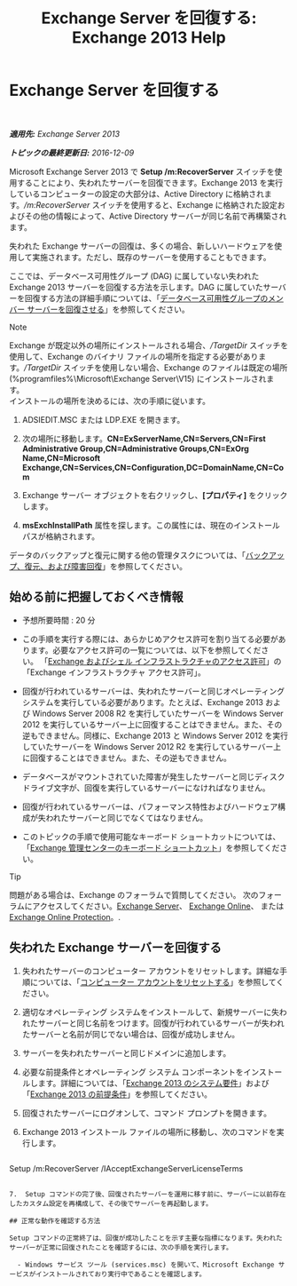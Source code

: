 ﻿---
title: 'Exchange Server を回復する: Exchange 2013 Help'
TOCTitle: Exchange Server を回復する
ms:assetid: 46e9a1cf-b64c-43c3-a898-6171176da761
ms:mtpsurl: https://technet.microsoft.com/ja-jp/library/Dd876880(v=EXCHG.150)
ms:contentKeyID: 48269440
ms.date: 05/23/2018
mtps_version: v=EXCHG.150
ms.translationtype: MT
---

# Exchange Server を回復する

 

_**適用先:** Exchange Server 2013_

_**トピックの最終更新日:** 2016-12-09_

Microsoft Exchange Server 2013 で **Setup /m:RecoverServer** スイッチを使用することにより、失われたサーバーを回復できます。Exchange 2013 を実行しているコンピューターの設定の大部分は、Active Directory に格納されます。*/m:RecoverServer* スイッチを使用すると、Exchange に格納された設定およびその他の情報によって、Active Directory サーバーが同じ名前で再構築されます。

失われた Exchange サーバーの回復は、多くの場合、新しいハードウェアを使用して実施されます。ただし、既存のサーバーを使用することもできます。

ここでは、データベース可用性グループ (DAG) に属していない失われた Exchange 2013 サーバーを回復する方法を示します。DAG に属していたサーバーを回復する方法の詳細手順については、「[データベース可用性グループのメンバー サーバーを回復させる](recover-a-database-availability-group-member-server-exchange-2013-help.md)」を参照してください。


> [!NOTE]
> Exchange が既定以外の場所にインストールされる場合、<EM>/TargetDir</EM> スイッチを使用して、Exchange のバイナリ ファイルの場所を指定する必要があります。<EM>/TargetDir</EM> スイッチを使用しない場合、Exchange のファイルは既定の場所 (%programfiles%\Microsoft\Exchange Server\V15) にインストールされます。<BR>インストールの場所を決めるには、次の手順に従います。 
> <OL>
> <LI>
> <P>ADSIEDIT.MSC または LDP.EXE を開きます。</P>
> <LI>
> <P>次の場所に移動します。<STRONG>CN=ExServerName,CN=Servers,CN=First Administrative Group,CN=Administrative Groups,CN=ExOrg Name,CN=Microsoft Exchange,CN=Services,CN=Configuration,DC=DomainName,CN=Com</STRONG></P>
> <LI>
> <P>Exchange サーバー オブジェクトを右クリックし、<STRONG>[プロパティ]</STRONG> をクリックします。</P>
> <LI>
> <P><STRONG>msExchInstallPath</STRONG> 属性を探します。この属性には、現在のインストール パスが格納されます。</P></LI></OL>



データのバックアップと復元に関する他の管理タスクについては、「[バックアップ、復元、および障害回復](backup-restore-and-disaster-recovery-exchange-2013-help.md)」を参照してください。

## 始める前に把握しておくべき情報

  - 予想所要時間 : 20 分

  - この手順を実行する際には、あらかじめアクセス許可を割り当てる必要があります。必要なアクセス許可の一覧については、以下を参照してください。 「[Exchange およびシェル インフラストラクチャのアクセス許可](exchange-and-shell-infrastructure-permissions-exchange-2013-help.md)」の「Exchange インフラストラクチャ アクセス許可」。

  - 回復が行われているサーバーは、失われたサーバーと同じオペレーティング システムを実行している必要があります。たとえば、Exchange 2013 および Windows Server 2008 R2 を実行していたサーバーを Windows Server 2012 を実行しているサーバー上に回復することはできません。また、その逆もできません。同様に、Exchange 2013 と Windows Server 2012 を実行していたサーバーを Windows Server 2012 R2 を実行しているサーバー上に回復することはできません。また、その逆もできません。

  - データベースがマウントされていた障害が発生したサーバーと同じディスク ドライブ文字が、回復を実行しているサーバーになければなりません。

  - 回復が行われているサーバーは、パフォーマンス特性およびハードウェア構成が失われたサーバーと同じでなくてはなりません。

  - このトピックの手順で使用可能なキーボード ショートカットについては、「[Exchange 管理センターのキーボード ショートカット](keyboard-shortcuts-in-the-exchange-admin-center-exchange-online-protection-help.md)」を参照してください。


> [!TIP]
> 問題がある場合は、Exchange のフォーラムで質問してください。 次のフォーラムにアクセスしてください。<A href="https://go.microsoft.com/fwlink/p/?linkid=60612">Exchange Server</A>、 <A href="https://go.microsoft.com/fwlink/p/?linkid=267542">Exchange Online</A>、 または <A href="https://go.microsoft.com/fwlink/p/?linkid=285351">Exchange Online Protection</A>。.



## 失われた Exchange サーバーを回復する

1.  失われたサーバーのコンピューター アカウントをリセットします。詳細な手順については、「[コンピューター アカウントをリセットする](https://go.microsoft.com/fwlink/p/?linkid=165388)」を参照してください。

2.  適切なオペレーティング システムをインストールして、新規サーバーに失われたサーバーと同じ名前をつけます。回復が行われているサーバーが失われたサーバーと名前が同じでない場合は、回復が成功しません。

3.  サーバーを失われたサーバーと同じドメインに追加します。

4.  必要な前提条件とオペレーティング システム コンポーネントをインストールします。詳細については、「[Exchange 2013 のシステム要件](exchange-2013-system-requirements-exchange-2013-help.md)」および「[Exchange 2013 の前提条件](exchange-2013-prerequisites-exchange-2013-help.md)」を参照してください。

5.  回復されたサーバーにログオンして、コマンド プロンプトを開きます。

6.  Exchange 2013 インストール ファイルの場所に移動し、次のコマンドを実行します。
    
    ```powershell
Setup /m:RecoverServer /IAcceptExchangeServerLicenseTerms
```

7.  Setup コマンドの完了後、回復されたサーバーを運用に移す前に、サーバーに以前存在したカスタム設定を再構成して、その後でサーバーを再起動します。

## 正常な動作を確認する方法

Setup コマンドの正常終了は、回復が成功したことを示す主要な指標になります。失われたサーバーが正常に回復されたことを確認するには、次の手順を実行します。

  - Windows サービス ツール (services.msc) を開いて、Microsoft Exchange サービスがインストールされており実行中であることを確認します。

